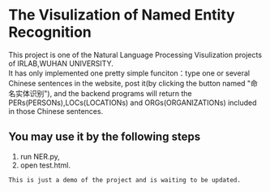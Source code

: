 # The Visulization of Named Entity Recognition
This project is one of the Natural Language Processing Visulization projects of IRLAB,WUHAN UNIVERSITY.<br> 
It has only implemented one pretty simple funciton：type one or several Chinese sentences in the website, post it(by clicking the button named "命名实体识别"), and the backend programs will return the PERs(PERSONs),LOCs(LOCATIONs) and ORGs(ORGANIZATIONs) included in those Chinese sentences.

You may use it by the following steps
---------
1. run NER.py,<br>
2. open test.html.<br>

`This is just a demo of the project and is waiting to be updated.`
